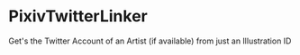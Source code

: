 # PixivTwitterLinker
Get's the Twitter Account of an Artist (if available) from just an Illustration ID
